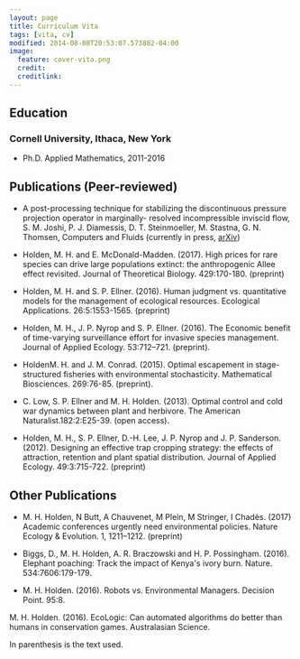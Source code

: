 ```yaml
---
layout: page
title: Curriculum Vita
tags: [vita, cv]
modified: 2014-08-08T20:53:07.573882-04:00
image:
  feature: cover-vita.png
  credit: 
  creditlink: 
---
```


## Education

### Cornell University, Ithaca, New York

* Ph.D. Applied Mathematics, 2011-2016


## Publications (Peer-reviewed)

+ A post-processing technique for stabilizing the discontinuous pressure projection operator in marginally- resolved incompressible inviscid flow, S. M. Joshi, P. J. Diamessis, D. T. Steinmoeller, M. Stastna, G. N. Thomsen, Computers and Fluids (currently in press, [arXiv](http://arxiv.org/abs/1512.01755))

+ Holden, M. H.  and E. McDonald-Madden. (2017). High prices for rare species can drive large populations extinct: the anthropogenic Allee effect revisited. Journal of Theoretical Biology. 429:170-180. (preprint)

+ Holden, M. H.  and S. P. Ellner. (2016). Human judgment vs. quantitative models for the management of ecological resources. Ecological Applications. 26:5:1553-1565. (preprint)

+ Holden, M. H., J. P. Nyrop and S. P. Ellner. (2016). The Economic benefit of time-varying surveillance effort for invasive species management. Journal of Applied Ecology. 53:712–721. (preprint).

+ HoldenM. H. and J. M. Conrad. (2015). Optimal escapement in stage-structured fisheries with environmental stochasticity. Mathematical Biosciences. 269:76-85. (preprint). 

+ C. Low, S. P. Ellner and M. H. Holden. (2013). Optimal control and cold war dynamics between plant and herbivore. The American Naturalist.182:2:E25-39. (open access).

+ Holden, M. H., S. P. Ellner, D.-H. Lee, J. P. Nyrop and J. P. Sanderson. (2012). Designing an effective trap cropping strategy: the effects of attraction, retention and plant spatial distribution. Journal of Applied Ecology. 49:3:715-722. (preprint)


## Other Publications 

+ M. H. Holden, N Butt, A Chauvenet, M Plein, M Stringer, I Chadès. (2017) Academic conferences urgently need environmental policies. Nature Ecology & Evolution. 1, 1211–1212. (preprint)

+ Biggs, D.,  M. H. Holden,  A. R. Braczowski and H. P. Possingham.  (2016). Elephant poaching: Track the impact of Kenya's ivory burn. Nature. 534:7606:179-179.

+ M. H. Holden. (2016). Robots vs. Environmental Managers.  Decision Point. 95:8.

M. H. Holden. (2016). EcoLogic: Can automated algorithms do better than humans in conservation games.  Australasian Science.

In parenthesis is the text used.

